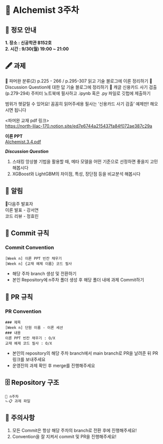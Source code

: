 # 💠 AIchemist 3주차 

## 🌻 정모 안내
**1. 장소 : 신공학관 B152호**   
**2. 시간 : 9/30(월) 19:00 ~ 21:00**

## 🖋 과제
💠 파머완 분류(2) p.225 - 266 / p.295-307 읽고 기술 블로그에 이론 정리하기
💠 Discussion Question에 대한 답 기술 블로그에 정리하기
💠 캐글 신용카드 사기 검출(p.279-294) 주피터 노트북에 필사하고 .ipynb 혹은 .py 파일로 깃헙에 제출하기

범위가 헷갈릴 수 있어요! 꼼꼼히 읽어주세용
필사는 ‘신용카드 사기 검출’ 예제만! 해오시면 됩니다

<파머완 교재 pdf 링크>   
https://north-lilac-170.notion.site/ed7e6744a215437fa84f072ae387c29a

**이론 PPT**   
[AIchemist.3.4.pdf](https://github.com/user-attachments/files/17097596/AIchemist.3.4.pdf)

***Discussion Question***
1. 스태킹 앙상블 기법을 활용할 때, 메타 모델을 어떤 기준으로 선정하면 좋을지 고민해봅시다
2. XGBoost와 LightGBM의 차이점, 특성, 장단점 등을 비교분석 해봅시다

## 🚨 알림   
💐다음주 발표자   
이론 발표 - 강서연   
코드 리뷰 - 정효린   

## 🌱 Commit 규칙   
### Commit Convention
    [Week n] 이론 PPT 빈칸 채우기
    [Week n] {교재 예제 이름} 코드 필사 
+ 해당 주차 branch 생성 및 전환하기 
+ 본인 Repository에 n주차 폴더 생성 후 해당 폴더 내에 과제 Commit하기   
## 🌱 PR 규칙          
### PR Convention
    ### 제목
    [Week n] 단원 이름 - 이론 세션
    ### 내용
    이론 PPT 빈칸 채우기 : O/X
    교재 예제 코드 필사 : O/X
+ 본인의 repository의 해당 주차 branch에서 main branch로 PR을 날려준 뒤 PR 링크를 보내주세요
+ 운영진의 과제 확인 후 merge를 진행해주세요 

## 🗄 Repository 구조
```bash
📁 n주차
ㄴ📋 과제 파일
```

## 🚨 주의사항   
1. 모든 Commit은 항상 해당 주차의 branch로 전환 후에 진행해주세요!
2. Convention을 잘 지켜서 commit 및 PR을 진행해주세요!

